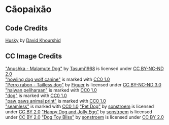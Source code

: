 # Cãopaixão

## Code Credits
[Husky](https://codepen.io/davidkpiano/pen/wMqXea) by [David Khourshid](https://codepen.io/davidkpiano)

## CC Image Credits
["Anushka - Malamute Dog"](https://www.flickr.com/photos/85001226@N00/368877418) by [Tasumi1968](https://www.flickr.com/photos/85001226@N00) is licensed under [CC BY-NC-ND 2.0](https://creativecommons.org/licenses/by-nc-nd/2.0/?ref=ccsearch&atype=rich)  
["howling dog wolf canine"](https://svgsilh.com/009688/image/2729805.html) is marked with [CC0 1.0](https://creativecommons.org/licenses/cc0/1.0/?ref=ccsearch&atype=rich)  
["Perro rabon - Tailless dog"](https://www.deviantart.com/figuer/art/Perro-rabon-Tailless-dog-106985280) by [Figuer](https://www.deviantart.com/figuer) is licensed under [CC BY-NC-ND 3.0](https://creativecommons.org/licenses/by-nc-nd/3.0/?ref=ccsearch&atype=rich)  
["haiwan peliharaan"](https://svgsilh.com/ms/ff5722/image/2167964.html) is marked with [CC0 1.0](https://creativecommons.org/licenses/cc0/1.0/?ref=ccsearch&atype=rich)  
["dog"](https://svgsilh.com/607d8b/image/1710298.html) is marked with [CC0 1.0](https://creativecommons.org/licenses/cc0/1.0/?ref=ccsearch&atype=rich)  
["paw paws animal print"](https://svgsilh.com/2196f3/image/1532627.html) is marked with [CC0 1.0](https://creativecommons.org/licenses/cc0/1.0/?ref=ccsearch&atype=rich)  
["seamless"](https://svgsilh.com/image/1331951.html) is marked with [CC0 1.0](https://creativecommons.org/licenses/cc0/1.0/?ref=ccsearch&atype=rich)
["Pet Dog"](https://www.flickr.com/photos/96964826@N05/16540146562) by [sonstroem](https://www.flickr.com/photos/96964826@N05) is licensed under [CC BY 2.0](https://creativecommons.org/licenses/by/2.0/?ref=ccsearch&atype=rich)
["Happy Dog and Jolly Egg"](https://www.flickr.com/photos/96964826@N05/8954700746) by [sonstroem](https://www.flickr.com/photos/96964826@N05) is licensed under [CC BY 2.0](https://creativecommons.org/licenses/by/2.0/?ref=ccsearch&atype=rich)
["Dog Toy Bliss"](https://www.flickr.com/photos/96964826@N05/29961307572) by [sonstroem](https://www.flickr.com/photos/96964826@N05) is licensed under [CC BY 2.0](https://creativecommons.org/licenses/by/2.0/?ref=ccsearch&atype=rich)

